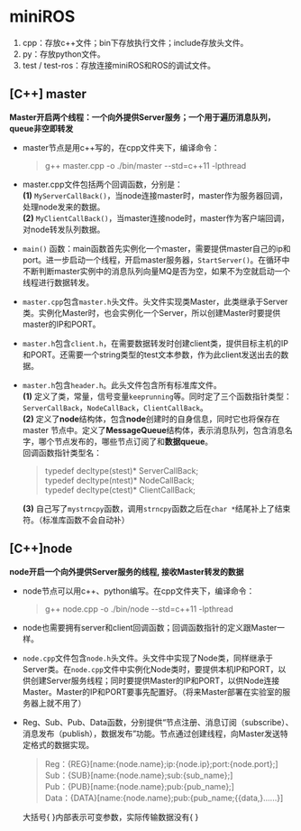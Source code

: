 # miniROS
1. cpp：存放c++文件；bin下存放执行文件；include存放头文件。
2. py：存放python文件。
3. test / test-ros：存放连接miniROS和ROS的调试文件。

## [C++] master
**Master开启两个线程：一个向外提供Server服务；一个用于遍历消息队列，queue非空即转发**  

- master节点是用c++写的，在cpp文件夹下，编译命令：  
    >g++ master.cpp -o ./bin/master --std=c++11 -lpthread  

- master.cpp文件包括两个回调函数，分别是：  
**(1)** `MyServerCallBack()`，当node连接master时，master作为服务器回调，处理node发来的数据。  
**(2)** `MyClientCallBack()`，当master连接node时，master作为客户端回调，对node转发队列数据。  

- `main()` 函数：main函数首先实例化一个master，需要提供master自己的ip和port。进一步启动一个线程，开启master服务器，`StartServer()`。在循环中不断判断master实例中的消息队列向量MQ是否为空，如果不为空就启动一个线程进行数据转发。  

- `master.cpp`包含`master.h`头文件。头文件实现类Master，此类继承于Server类。实例化Master时，也会实例化一个Server，所以创建Master时要提供master的IP和PORT。  

- `master.h`包含`client.h`，在需要数据转发时创建client类，提供目标主机的IP和PORT。还需要一个string类型的test文本参数，作为此client发送出去的数据。  

- `master.h`包含`header.h`。此头文件包含所有标准库文件。  
**(1)** 定义了类，常量，信号变量`keeprunning`等。同时定了三个函数指针类型： `ServerCallBack`，`NodeCallBack`，`ClientCallBack`。  
**(2)** 定义了**node**结构体，包含**node**创建时的自身信息，同时它也将保存在 master 节点中。定义了**MessageQueue**结构体，表示消息队列，包含消息名字，哪个节点发布的，哪些节点订阅了和**数据queue**。  
回调函数指针类型名：  
    > typedef decltype(stest)* ServerCallBack;  
    typedef decltype(ntest)* NodeCallBack;  
    typedef decltype(ctest)* ClientCallBack; 

    **(3)** 自己写了`mystrncpy`函数，调用`strncpy`函数之后在`char *`结尾补上了结束符。（标准库函数不会自动补）  

## [C++]node
**node开启一个向外提供Server服务的线程, 接收Master转发的数据**
- node节点可以用c++、python编写。在cpp文件夹下，编译命令：  
    >g++ node.cpp -o ./bin/node --std=c++11 -lpthread  

- node也需要拥有server和client回调函数；回调函数指针的定义跟Master一样。  

- `node.cpp`文件包含`node.h`头文件。头文件中实现了Node类，同样继承于Server类。在`node.cpp`文件中实例化Node类时，要提供本机IP和PORT，以供创建Server服务线程；同时要提供Master的IP和PORT，以供Node连接Master。Master的IP和PORT要事先配置好。（将来Master部署在实验室的服务器上就不用了）  

- Reg、Sub、Pub、Data函数，分别提供“节点注册、消息订阅（subscribe）、消息发布（publish），数据发布”功能。节点通过创建线程，向Master发送特定格式的数据实现。  
    > Reg：{REG}[name:{node.name};ip:{node.ip};port:{node.port};]  
    Sub：{SUB}[name:{node.name};sub:{sub_name};]  
    Pub：{PUB}[name:{node.name};pub:{pub_name};]  
    Data：{DATA}[name:{node.name};pub:{pub_name;{{data,}......}]  
    
    大括号{ }内部表示可变参数，实际传输数据没有{ }  